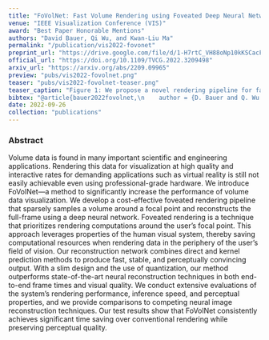 ```yaml
---
title: "FoVolNet: Fast Volume Rendering using Foveated Deep Neural Networks"
venue: "IEEE Visualization Conference (VIS)"
award: "Best Paper Honorable Mentions"
authors: "David Bauer, Qi Wu, and Kwan-Liu Ma"
permalink: "/publication/vis2022-fovonet"
preprint_url: "https://drive.google.com/file/d/1-H7rtC_VH88oNp10kKSCacFE3IU2VCjj/view?usp=sharing"
official_url: "https://doi.org/10.1109/TVCG.2022.3209498"
arxiv_url: "https://arxiv.org/abs/2209.09965"
preview: "pubs/vis2022-fovolnet.png"
teaser: "pubs/vis2022-fovolnet-teaser.png"
teaser_caption: "Figure 1: We propose a novel rendering pipeline for fast volume rendering using optimized foveated sparse rendering and deep neural reconstruction networks. FoVolNet can faithfully reconstruct visual information from sparse inputs. With FoVolNet, developers are able to significantly improve rendering time without sacrificing visual quality."
bibtex: "@article{bauer2022fovolnet,\n    author = {D. Bauer and Q. Wu and K. Ma},\n    journal = {IEEE Transactions on Visualization &amp; Computer Graphics},\n    title = {FoVolNet: Fast Volume Rendering using Foveated Deep Neural Networks},\n    year = {2023},\n    volume = {29},\n    number = {01},\n    issn = {1941-0506},\n    pages = {515-525},\n    doi = {10.1109/TVCG.2022.3209498},\n    publisher = {IEEE Computer Society},\n    address = {Los Alamitos, CA, USA},\n    month = {jan}\n}"
date: 2022-09-26
collection: "publications"
---
```

<!-- 
<figure>
<img src="/images/pubs/vis2022-fovolnet-teaser.png" alt="image">
<figcaption align = "center">Figure 1: We propose a novel rendering pipeline for fast volume rendering using optimized foveated sparse rendering and deep neural reconstruction networks. FoVolNet can faithfully reconstruct visual information from sparse inputs. With FoVolNet, developers are able to significantly improve rendering time without sacrificing visual quality.</figcaption>
</figure> -->


### Abstract

Volume data is found in many important scientific and engineering applications. Rendering this data for visualization at high quality and interactive rates for demanding applications such as virtual reality is still not easily achievable even using professional-grade hardware. We introduce FoVolNet—a method to significantly increase the performance of volume data visualization. We develop a cost-effective foveated rendering pipeline that sparsely samples a volume around a focal point and reconstructs the full-frame using a deep neural network. Foveated rendering is a technique that prioritizes rendering computations around the user’s focal point. This approach leverages properties of the human visual system, thereby saving computational resources when rendering data in the periphery of the user’s field of vision. Our reconstruction network combines direct and kernel prediction methods to produce fast, stable, and perceptually convincing output. With a slim design and the use of quantization, our method outperforms state-of-the-art neural reconstruction techniques in both end-to-end frame times and visual quality. We conduct extensive evaluations of the system’s rendering performance, inference speed, and perceptual properties, and we provide comparisons to competing neural image reconstruction techniques. Our test results show that FoVolNet consistently achieves significant time saving over conventional rendering while preserving perceptual quality.

